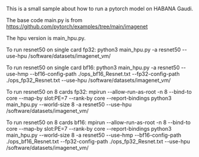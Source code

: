 This is a small sample about how to run a pytorch model on HABANA Gaudi.

The base code main.py is from https://github.com/pytorch/examples/tree/main/imagenet

The hpu version is main_hpu.py.

To run resnet50 on single card fp32:
python3 main_hpu.py -a resnet50 --use-hpu /software/datasets/imagenet_vm/

To run resnet50 on single card bf16:
python3 main_hpu.py -a resnet50 --use-hmp --bf16-config-path ./ops_bf16_Resnet.txt --fp32-config-path ./ops_fp32_Resnet.txt --use-hpu /software/datasets/imagenet_vm/

To run resnet50 on 8 cards fp32:
mpirun --allow-run-as-root -n 8 --bind-to core --map-by slot:PE=7 --rank-by core --report-bindings python3 main_hpu.py --world-size 8 -a resnet50 --use-hpu /software/datasets/imagenet_vm/

To run resnet50 on 8 cards bf16:
mpirun --allow-run-as-root -n 8 --bind-to core --map-by slot:PE=7 --rank-by core --report-bindings python3 main_hpu.py --world-size 8 -a resnet50 --use-hmp --bf16-config-path ./ops_bf16_Resnet.txt --fp32-config-path ./ops_fp32_Resnet.txt --use-hpu /software/datasets/imagenet_vm/



